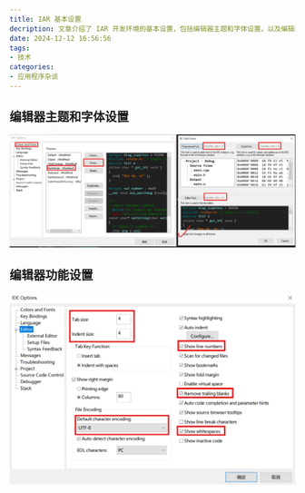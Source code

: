 ```yaml
---
title: IAR 基本设置
decription: 文章介绍了 IAR 开发环境的基本设置，包括编辑器主题和字体设置，以及编辑器功能设置，并附有相关截图。本设置
date: 2024-12-12 16:56:56
tags:
- 技术
categories:
- 应用程序杂谈
---
```


## 编辑器主题和字体设置

![编辑器主题和字体设置](image.png)

## 编辑器功能设置

![编辑器功能设置](image2.png)